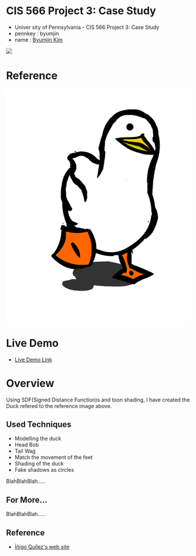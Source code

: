 # CIS 566 Project 3: Case Study

* Univer sity of Pennsylvania - CIS 566 Project 3: Case Study
* pennkey : byumjin
* name : [Byumjin Kim](https://github.com/byumjin)

![](imgs/main.png)

# Reference

![](Images/reference.gif)

# Live Demo

* [Live Demo Link](https://byumjin.github.io/SadDuck/)

# Overview

Using SDF(Signed Distance Function)s and toon shading, I have created the Duck refered to the reference image above. 

## Used Techniques

- Modelling the duck
- Head Bob
- Tail Wag
- Match the movement of the feet
- Shading of the duck
- Fake shadows as circles

BlahBlahBlah.....

## For More...

BlahBlahBlah.....

## Reference

- [Íñigo Quílez's web site](http://www.iquilezles.org/index.html)